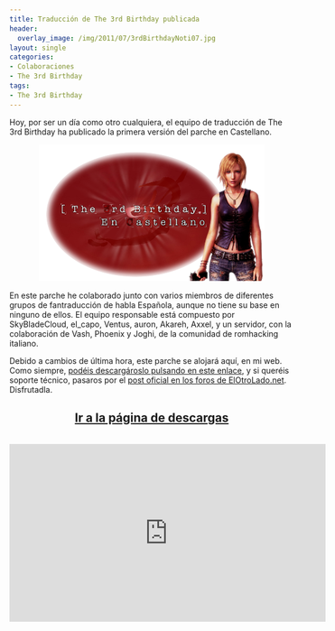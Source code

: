 ```yaml
---
title: Traducción de The 3rd Birthday publicada
header:
  overlay_image: /img/2011/07/3rdBirthdayNoti07.jpg
layout: single
categories:
- Colaboraciones
- The 3rd Birthday
tags:
- The 3rd Birthday
---
```

Hoy, por ser un día como otro cualquiera, el equipo de traducción 
de The 3rd Birthday ha publicado la primera versión del parche en Castellano.

<center><img title="Logo promocional del parche de traducción de The 3rd Birthday"
 src="/img/2011/07/ImagenPromoParche-400px.png" width="400" height="242" /></center>

En este parche he colaborado junto con varios miembros de diferentes grupos 
de fantraducción de habla Española, aunque no tiene su base en ninguno de ellos. 
El equipo responsable está compuesto por SkyBladeCloud, el_capo, Ventus, auron, 
Akareh, Axxel, y un servidor, con la colaboración de Vash, Phoenix y Joghi, de 
la comunidad de romhacking italiano.

Debido a cambios de última hora, este parche se alojará aquí, en mi web. Como 
siempre, [podéis descargároslo pulsando en este 
enlace](http://tiovictor.romhackhispano.org/?page_id=259&amp;did=15), y si queréis 
soporte técnico, pasaros por el [post oficial en los foros de 
ElOtroLado.net](http://www.elotrolado.net/hilo_traducci-n-parasite-eve-the-3rd-birthday_1608975). 
Disfrutadla.

<h2 style="text-align: center;"><strong><a href="http://tiovictor.romhackhispano.org/the-3rd-birthday/">Ir a la página de descargas</a></strong></h2><br />
<center><iframe width="560" height="315" src="https://www.youtube-nocookie.com/embed/oH_8NQhil8s?rel=0" frameborder="0" allow="accelerometer; autoplay; encrypted-media; gyroscope; picture-in-picture" allowfullscreen></iframe></center>
